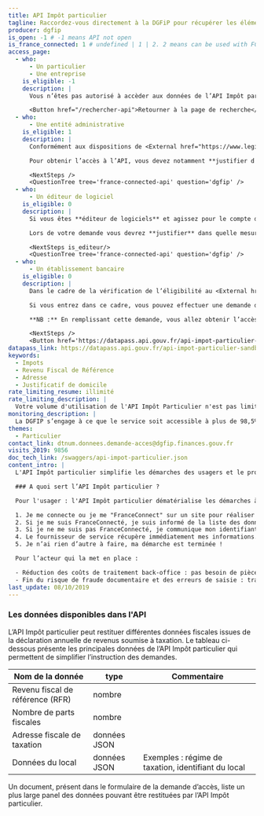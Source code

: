 ```yaml
---
title: API Impôt particulier
tagline: Raccordez-vous directement à la DGFiP pour récupérer les éléments fiscaux nécessaires à vos téléservices, éliminez le traitement et le stockage des pièces justificatives
producer: dgfip
is_open: -1 # -1 means API not open
is_france_connected: 1 # undefined | 1 | 2. 2 means can be used with FC, 2 means has to be used with FC
access_page:
  - who:
      - Un particulier
      - Une entreprise
    is_eligible: -1
    description: |
      Vous n’êtes pas autorisé à accèder aux données de l’API Impôt particulier.

      <Button href="/rechercher-api">Retourner à la page de recherche</Button>
  - who:
      - Une entité administrative
    is_eligible: 1
    description: |
      Conformément aux dispositions de <External href="https://www.legifrance.gouv.fr/affichCodeArticle.do?cidTexte=LEGITEXT000031366350&idArticle=LEGIARTI000031367412&dateTexte=&categorieLien=cid">l'article L114-8</External> du *code des relations entre le public et l'administration*, seules les administrations sont habilitées à échanger entre elles des informations ou données strictement nécessaires pour traiter une démarche.

      Pour obtenir l’accès à l’API, vous devez notamment **justifier d'une simplification pour les citoyens** et vous engager à n'accéder qu’aux données strictement nécessaires à la démarche conformément au principe de proportionnalité.

      <NextSteps />
      <QuestionTree tree='france-connected-api' question='dgfip' />
  - who:
      - Un éditeur de logiciel
    is_eligible: 0
    description: |
      Si vous êtes **éditeur de logiciels** et agissez pour le compte d'une administration ou d'une collectivité, vous pouvez remplir une demande d’accès à l’API particulier vous-même pour l'entité que vous représentez, dans le cadre de <External href="https://www.legifrance.gouv.fr/affichCodeArticle.do?cidTexte=LEGITEXT000031366350&idArticle=LEGIARTI000031367412&dateTexte=&categorieLien=cid">l'article L114-8</External> du *code des relations entre le public et l'administration*.

      Lors de votre demande vous devrez **justifier** dans quelle mesure l'entité pour laquelle vous opérez rentre dans ce cadre juridique.

      <NextSteps is_editeur/>
      <QuestionTree tree='france-connected-api' question='dgfip' />
  - who:
      - Un établissement bancaire
    is_eligible: 0
    description: |
      Dans le cadre de la vérification de l’éligibilité au <External href="https://www.service-public.fr/particuliers/vosdroits/F2367">LEP</External> les banques peuvent être considérées comme une administration au sens de <External href="https://www.legifrance.gouv.fr/affichCodeArticle.do?cidTexte=LEGITEXT000031366350&idArticle=LEGIARTI000031367308&dateTexte=&categorieLien=cid">l'article L100-3</External> du *code des relations entre le public et l'administration*.

      Si vous entrez dans ce cadre, vous pouvez effectuer une demande d'accès à l’API Impôt particulier.

      **NB :** En remplissant cette demande, vous allez obtenir l’accès à l'API Impôt Particulier. Afin d'accéder aux données il est également nécessaire d’avoir accès à <External href="/les-api/api_r2p/demande-acces"> l'API R2P</External> afin d'obtenir l'identifiant fiscal (SPI).

      <NextSteps />
      <Button href='https://datapass.api.gouv.fr/api-impot-particulier-sandbox?demarche=eligibilite_lep'>Remplir une demande</Button>
datapass_link: https://datapass.api.gouv.fr/api-impot-particulier-sandbox
keywords:
  - Impots
  - Revenu Fiscal de Référence
  - Adresse
  - Justificatif de domicile
rate_limiting_resume: illimité
rate_limiting_description: |
  Votre volume d'utilisation de l'API Impôt Particulier n'est pas limité par défaut mais fait l'objet d'une déclaration lors de votre demande d'accès. En cas d'utilisation abusive, la DGFiP se réserve le droit de restreindre et/ou couper votre accès à tout moment.
monitoring_description: |
  La DGFIP s’engage à ce que le service soit accessible à plus de 98,5% et à communiquer sur les coupures de service ponctuelles qui pourraient survenir.
themes:
  - Particulier
contact_link: dtnum.donnees.demande-acces@dgfip.finances.gouv.fr
visits_2019: 9856
doc_tech_link: /swaggers/api-impot-particulier.json
content_intro: |
  L'API Impôt particulier simplifie les démarches des usagers et le processus de gestion de vos téléservices. Elle permet l’échange d’informations fiscales entre la DGFiP et une entité administrative (administration, ministère, organisme public, collectivité) ou une entreprise dans le cadre de leurs obligations légales et réglementaires pour des missions d’intérêts général.

  ### A quoi sert l’API Impôt particulier ?

  Pour l'usager : l'API Impôt particulier dématérialise les démarches à 100% :

  1. Je me connecte ou je me "FranceConnect" sur un site pour réaliser une démarche administrative.
  2. Si je me suis FranceConnecté, je suis informé de la liste des données qui seront transmises.
  3. Si je ne me suis pas FranceConnecté, je communique mon identifiant fiscal (SPI) ou mon état civil complet.
  4. Le fournisseur de service récupère immédiatement mes informations.
  5. Je n’ai rien d’autre à faire, ma démarche est terminée !

  Pour l’acteur qui la met en place :

  - Réduction des coûts de traitement back-office : pas besoin de pièces justificatives complémentaires
  - Fin du risque de fraude documentaire et des erreurs de saisie : transmission immédiate par la DGFiP de données fiables et fraîches
last_update: 08/10/2019
---
```


### Les données disponibles dans l'API

L’API Impôt particulier peut restituer différentes données fiscales issues de la déclaration annuelle de revenus soumise à taxation.
Le tableau ci-dessous présente les principales données de l’API Impôt particulier qui permettent de simplifier l’instruction des demandes.

| Nom de la donnée                 | type         | Commentaire                                         |
| -------------------------------- | ------------ | --------------------------------------------------- |
| Revenu fiscal de référence (RFR) | nombre       |                                                     |
| Nombre de parts fiscales         | nombre       |                                                     |
| Adresse fiscale de taxation      | données JSON |                                                     |
| Données du local                 | données JSON | Exemples : régime de taxation, identifiant du local |

Un document, présent dans le formulaire de la demande d’accès, liste un plus large panel des données
pouvant être restituées par l’API Impôt particulier.
